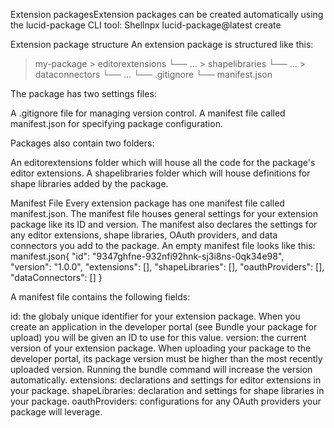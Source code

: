 Extension packagesExtension packages can be created automatically using the lucid-package CLI tool:
Shellnpx lucid-package@latest create

Extension package structure
An extension package is structured like this:
> my-package
    > editorextensions
        └── ...
    > shapelibraries
        └── ...
    > dataconnectors
        └── ...
    └── .gitignore
    └── manifest.json

The package has two settings files:

A .gitignore file for managing version control.
A manifest file called manifest.json for specifying package configuration.

Packages also contain two folders:

An editorextensions folder which will house all the code for the package's editor extensions.
A shapelibraries folder which will house definitions for shape libraries added by the package.

Manifest File
Every extension package has one manifest file called manifest.json. The manifest file houses general settings for your extension package like its ID and version. The manifest also declares the settings for any editor extensions, shape libraries, OAuth providers, and data connectors you add to the package. An empty manifest file looks like this:
manifest.json{
  "id": "9347ghfne-932nfi92hnk-sj3i8ns-0qk34e98",
  "version": "1.0.0",
  "extensions": [],
  "shapeLibraries": [],
  "oauthProviders": [],
  "dataConnectors": []
}

A manifest file contains the following fields:

id: the globaly unique identifier for your extension package. When you create an application in the developer portal (see Bundle your package for upload) you will be given an ID to use for this value.
version: the current version of your extension package. When uploading your package to the developer portal, its package version must be higher than the most recently uploaded version. Running the bundle command will increase the version automatically.
extensions: declarations and settings for editor extensions in your package.
shapeLibraries: declaration and settings for shape libraries in your package.
oauthProviders: configurations for any OAuth providers your package will leverage.
